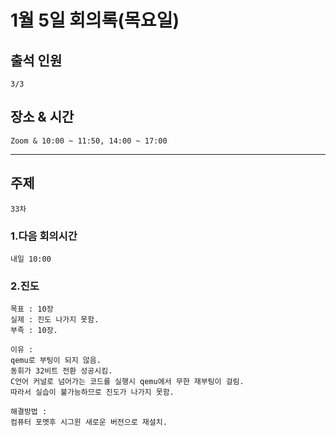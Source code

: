 # **1월 5일 회의록(목요일)**

## **출석 인원**
```
3/3
```

## **장소 & 시간**
```
Zoom & 10:00 ~ 11:50, 14:00 ~ 17:00 
```
---
## **주제**
```
33차
```

### **1.다음 회의시간**
```
내일 10:00
```
### **2.진도**
```
목표 : 10장
실제 : 진도 나가지 못함.
부족 : 10장.

이유 : 
qemu로 부팅이 되지 않음. 
동휘가 32비트 전환 성공시킴.
C언어 커널로 넘어가는 코드를 실행시 qemu에서 무한 재부팅이 걸림.
따라서 실습이 불가능하므로 진도가 나가지 못함.

해결방법 : 
컴퓨터 포멧후 시그윈 새로운 버전으로 재설치.
```
